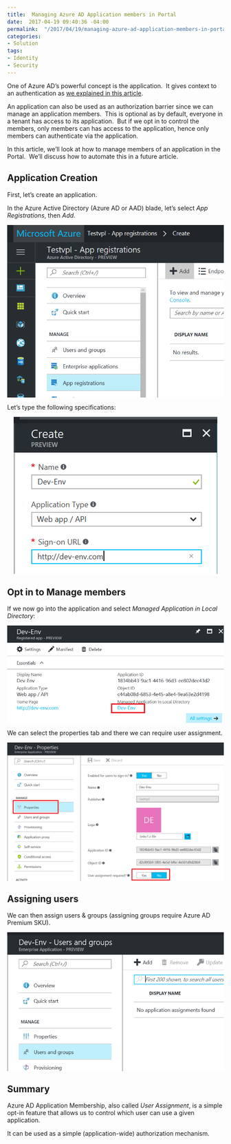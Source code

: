 ```yaml
---
title:  Managing Azure AD Application members in Portal
date:  2017-04-19 09:40:36 -04:00
permalink:  "/2017/04/19/managing-azure-ad-application-members-in-portal/"
categories:
- Solution
tags:
- Identity
- Security
---
```

One of Azure AD’s powerful concept is the application.  It gives context to an authentication as <a href="https://vincentlauzon.com/2016/03/10/azure-active-directory-application/">we explained in this article</a>.

An application can also be used as an authorization barrier since we can manage an application members.  This is optional as by default, everyone in a tenant has access to its application.  But if we opt in to control the members, only members can has access to the application, hence only members can authenticate via the application.

In this article, we’ll look at how to manage members of an application in the Portal.  We’ll discuss how to automate this in a future article.
<h2>Application Creation</h2>
First, let’s create an application.

In the Azure Active Directory (Azure AD or AAD) blade, let’s select <em>App Registrations</em>, then <em>Add</em>.

<a href="assets/2017/4/managing-azure-ad-application-members-in-portal/image6.png"><img style="background-image:none;float:none;padding-top:0;padding-left:0;margin-left:auto;display:block;padding-right:0;margin-right:auto;border-width:0;" title="image" src="assets/2017/4/managing-azure-ad-application-members-in-portal/image_thumb6.png" alt="image" border="0" /></a>

Let’s type the following specifications:

<a href="assets/2017/4/managing-azure-ad-application-members-in-portal/image7.png"><img style="background-image:none;float:none;padding-top:0;padding-left:0;margin-left:auto;display:block;padding-right:0;margin-right:auto;border-width:0;" title="image" src="assets/2017/4/managing-azure-ad-application-members-in-portal/image_thumb7.png" alt="image" border="0" /></a>
<h2>Opt in to Manage members</h2>
If we now go into the application and select <em>Managed Application in Local Directory</em>:

<a href="assets/2017/4/managing-azure-ad-application-members-in-portal/image8.png"><img style="background-image:none;float:none;padding-top:0;padding-left:0;margin-left:auto;display:block;padding-right:0;margin-right:auto;border-width:0;" title="image" src="assets/2017/4/managing-azure-ad-application-members-in-portal/image_thumb8.png" alt="image" border="0" /></a>

We can select the properties tab and there we can require user assignment.

<a href="assets/2017/4/managing-azure-ad-application-members-in-portal/image9.png"><img style="background-image:none;float:none;padding-top:0;padding-left:0;margin-left:auto;display:block;padding-right:0;margin-right:auto;border-width:0;" title="image" src="assets/2017/4/managing-azure-ad-application-members-in-portal/image_thumb9.png" alt="image" border="0" /></a>
<h2>Assigning users</h2>
We can then assign users &amp; groups (assigning groups require Azure AD Premium SKU).

<a href="assets/2017/4/managing-azure-ad-application-members-in-portal/image10.png"><img style="background-image:none;float:none;padding-top:0;padding-left:0;margin-left:auto;display:block;padding-right:0;margin-right:auto;border-width:0;" title="image" src="assets/2017/4/managing-azure-ad-application-members-in-portal/image_thumb10.png" alt="image" border="0" /></a>
<h2>Summary</h2>
Azure AD Application Membership, also called <em>User Assignment</em>, is a simple opt-in feature that allows us to control which user can use a given application.

It can be used as a simple (application-wide) authorization mechanism.